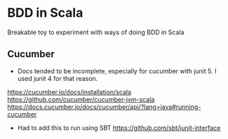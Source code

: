 # BDD in Scala

Breakable toy to experiment with ways of doing BDD in Scala

## Cucumber

- Docs tended to be incomplete, especially for cucumber with junit 5. I used junit 4 for that reason.

https://cucumber.io/docs/installation/scala
https://github.com/cucumber/cucumber-jvm-scala
https://docs.cucumber.io/docs/cucumber/api/?lang=java#running-cucumber

- Had to add this to run using SBT
https://github.com/sbt/junit-interface
